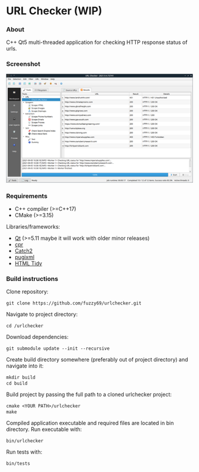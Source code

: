 # URL Checker (**WIP**)


### About

C++ Qt5 multi-threaded application for checking HTTP response status of urls.

### Screenshot

![Screenshot](_/screenshot.png)


### Requirements

- C++ compiler (>=C++17)
- CMake (>=3.15)

Libraries/frameworks:
- [Qt](https://github.com/qt/qt5) (>=5.11 maybe it will work with older minor releases)
- [cpr](https://github.com/whoshuu/cpr)
- [Catch2](https://github.com/catchorg/Catch2)
- [pugixml](https://github.com/zeux/pugixml)
- [HTML Tidy](https://github.com/htacg/tidy-html5)


### Build instructions

Clone repository:
```
git clone https://github.com/fuzzy69/urlchecker.git
```

Navigate to project directory:
```
cd /urlchecker
```

Download dependencies:
```
git submodule update --init --recursive 
```

Create build directory somewhere (preferably out of project directory) and navigate into it:
```
mkdir build
cd build
```

Build project by passing the full path to a cloned urlchecker project:
```
cmake <YOUR PATH>/urlchecker
make
```

Compiled application  executable and required files are located in bin directory. Run executable with:
```
bin/urlchecker
```

Run tests with:
```
bin/tests
```
